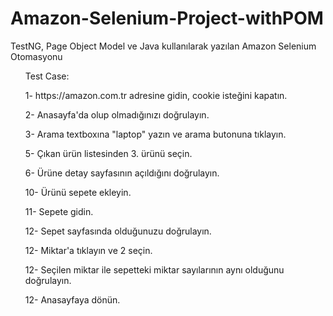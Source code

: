 # Amazon-Selenium-Project-withPOM
TestNG, Page Object Model ve Java kullanılarak yazılan Amazon Selenium Otomasyonu


<ul>Test Case:</ul> 
<ul>1- https://amazon.com.tr adresine gidin, cookie isteğini kapatın.</ul> 
<ul>2- Anasayfa'da olup olmadığınızı doğrulayın.</ul> 
<ul>3- Arama textboxına "laptop" yazın ve arama butonuna tıklayın.</ul> 
<ul>5- Çıkan ürün listesinden 3. ürünü seçin.</ul> 
<ul>6- Ürüne detay sayfasının açıldığını doğrulayın.</ul> 
<ul>10- Ürünü sepete ekleyin.</ul> 
<ul>11- Sepete gidin.</ul> 
<ul>12- Sepet sayfasında olduğunuzu doğrulayın.</ul> 
<ul>12- Miktar'a tıklayın ve 2 seçin.</ul> 
<ul>12- Seçilen miktar ile sepetteki miktar sayılarının aynı olduğunu doğrulayın.</ul> 
<ul>12- Anasayfaya dönün.</ul> 
